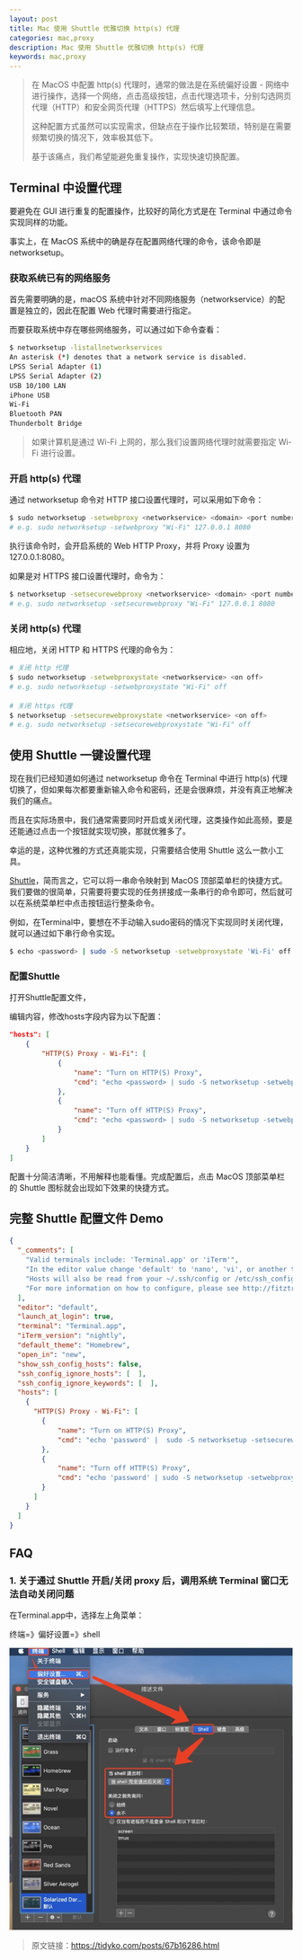 ```yaml
---
layout: post
title: Mac 使用 Shuttle 优雅切换 http(s) 代理
categories: mac,proxy
description: Mac 使用 Shuttle 优雅切换 http(s) 代理
keywords: mac,proxy
---
```


> 在 MacOS 中配置 http(s) 代理时，通常的做法是在系统偏好设置 - 网络中进行操作，选择一个网络，点击高级按钮，点击代理选项卡，分别勾选网页代理（HTTP）和安全网页代理（HTTPS）然后填写上代理信息。
>
> 这种配置方式虽然可以实现需求，但缺点在于操作比较繁琐，特别是在需要频繁切换的情况下，效率极其低下。
>
> 基于该痛点，我们希望能避免重复操作，实现快速切换配置。

## Terminal 中设置代理

要避免在 GUI 进行重复的配置操作，比较好的简化方式是在 Terminal 中通过命令实现同样的功能。

事实上，在 MacOS 系统中的确是存在配置网络代理的命令，该命令即是 networksetup。

### 获取系统已有的网络服务

首先需要明确的是，macOS 系统中针对不同网络服务（networkservice）的配置是独立的，因此在配置 Web 代理时需要进行指定。

而要获取系统中存在哪些网络服务，可以通过如下命令查看：

```bash
$ networksetup -listallnetworkservices
An asterisk (*) denotes that a network service is disabled.
LPSS Serial Adapter (1)
LPSS Serial Adapter (2)
USB 10/100 LAN
iPhone USB
Wi-Fi
Bluetooth PAN
Thunderbolt Bridge
```

> 如果计算机是通过 Wi-Fi 上网的，那么我们设置网络代理时就需要指定 Wi-Fi 进行设置。

### 开启 http(s) 代理

通过 networksetup 命令对 HTTP 接口设置代理时，可以采用如下命令：

```bash
$ sudo networksetup -setwebproxy <networkservice> <domain> <port number> <authenticated> <username> <password>
# e.g. sudo networksetup -setwebproxy "Wi-Fi" 127.0.0.1 8080
```

执行该命令时，会开启系统的 Web HTTP Proxy，并将 Proxy 设置为 127.0.0.1:8080。

如果是对 HTTPS 接口设置代理时，命令为：

```bash
$ networksetup -setsecurewebproxy <networkservice> <domain> <port number> <authenticated> <username> <password>
# e.g. sudo networksetup -setsecurewebproxy "Wi-Fi" 127.0.0.1 8080
```

### 关闭 http(s) 代理

相应地，关闭 HTTP 和 HTTPS 代理的命令为：

```bash
# 关闭 http 代理
$ sudo networksetup -setwebproxystate <networkservice> <on off>
# e.g. sudo networksetup -setwebproxystate "Wi-Fi" off

# 关闭 https 代理
$ networksetup -setsecurewebproxystate <networkservice> <on off>
# e.g. sudo networksetup -setsecurewebproxystate "Wi-Fi" off
```

## 使用 Shuttle 一键设置代理

现在我们已经知道如何通过 networksetup 命令在 Terminal 中进行 http(s) 代理切换了，但如果每次都要重新输入命令和密码，还是会很麻烦，并没有真正地解决我们的痛点。

而且在实际场景中，我们通常需要同时开启或关闭代理，这类操作如此高频，要是还能通过点击一个按钮就实现切换，那就优雅多了。

幸运的是，这种优雅的方式还真能实现，只需要结合使用 Shuttle 这么一款小工具。

[Shuttle](http://fitztrev.github.io/shuttle/)，简而言之，它可以将一串命令映射到 MacOS 顶部菜单栏的快捷方式。我们要做的很简单，只需要将要实现的任务拼接成一条串行的命令即可，然后就可以在系统菜单栏中点击按钮运行整条命令。

例如，在Terminal中，要想在不手动输入sudo密码的情况下实现同时关闭代理，就可以通过如下串行命令实现。

```bash
$ echo <password> | sudo -S networksetup -setwebproxystate 'Wi-Fi' off && sudo networksetup -setsecurewebproxystate 'Wi-Fi' off
```

### 配置Shuttle

打开Shuttle配置文件，

编辑内容，修改hosts字段内容为以下配置：

```json
"hosts": [
    {
        "HTTP(S) Proxy - Wi-Fi": [
            {
                "name": "Turn on HTTP(S) Proxy",
                "cmd": "echo <password> | sudo -S networksetup -setwebproxy 'Wi-Fi' 127.0.0.1 8080 && sudo networksetup -setsecurewebproxy 'Wi-Fi' 127.0.0.1 8080 && exit"
            },
            {
                "name": "Turn off HTTP(S) Proxy",
                "cmd": "echo <password> | sudo -S networksetup -setwebproxystate 'Wi-Fi' off && sudo networksetup -setsecurewebproxystate 'Wi-Fi' off && exit"
            }
        ]
    }
]
```

配置十分简洁清晰，不用解释也能看懂。完成配置后，点击 MacOS 顶部菜单栏的 Shuttle 图标就会出现如下效果的快捷方式。

## 完整 Shuttle 配置文件 Demo

```json
{
  "_comments": [
    "Valid terminals include: 'Terminal.app' or 'iTerm'",
    "In the editor value change 'default' to 'nano', 'vi', or another terminal based editor.",
    "Hosts will also be read from your ~/.ssh/config or /etc/ssh_config file, if available",
    "For more information on how to configure, please see http://fitztrev.github.io/shuttle/"
  ],
  "editor": "default",
  "launch_at_login": true,
  "terminal": "Terminal.app",
  "iTerm_version": "nightly",
  "default_theme": "Homebrew",
  "open_in": "new",  
  "show_ssh_config_hosts": false,
  "ssh_config_ignore_hosts": [  ],
  "ssh_config_ignore_keywords": [  ],
  "hosts": [
    {
      "HTTP(S) Proxy - Wi-Fi": [
        {
            "name": "Turn on HTTP(S) Proxy",
            "cmd": "echo 'password' |  sudo -S networksetup -setsecurewebproxy 'Wi-Fi' 127.0.0.1 8080 && exit"
        },
        {
            "name": "Turn off HTTP(S) Proxy",
            "cmd": "echo 'password' | sudo -S networksetup -setwebproxystate 'Wi-Fi' off && sudo networksetup -setsecurewebproxystate 'Wi-Fi' off && exit"
        }
      ]
    }
  ]
}
```

## FAQ

### 1. 关于通过 Shuttle 开启/关闭 proxy 后，调用系统 Terminal 窗口无法自动关闭问题

在Terminal.app中，选择左上角菜单：

终端=》偏好设置=》shell

![ ](/images/20190813-auto-switchproxy-for-macos-01.jpg)

> 原文链接：<https://tidyko.com/posts/67b16286.html>
